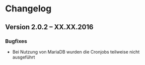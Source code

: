 Changelog
=========

Version 2.0.2 – XX.XX.2016
--------------------------

### Bugfixes

* Bei Nutzung von MariaDB wurden die Cronjobs teilweise nicht ausgeführt
